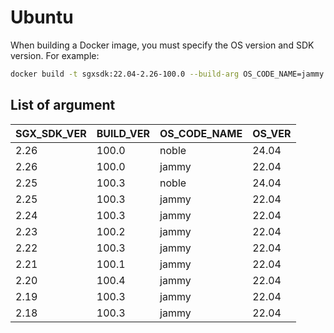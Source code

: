 # Ubuntu

When building a Docker image, you must specify the OS version and SDK version.
For example:

```bash
docker build -t sgxsdk:22.04-2.26-100.0 --build-arg OS_CODE_NAME=jammy --build-arg OS_VER=22.04 --build-arg BUILD_VER=100.0 --build-arg SGX_SDK_VER=2.26 .
```

## List of argument

|SGX_SDK_VER|BUILD_VER|OS_CODE_NAME|OS_VER|
|---|---|---|---|
|2.26|100.0|noble|24.04|
|2.26|100.0|jammy|22.04|
|2.25|100.3|noble|24.04|
|2.25|100.3|jammy|22.04|
|2.24|100.3|jammy|22.04|
|2.23|100.2|jammy|22.04|
|2.22|100.3|jammy|22.04|
|2.21|100.1|jammy|22.04|
|2.20|100.4|jammy|22.04|
|2.19|100.3|jammy|22.04|
|2.18|100.3|jammy|22.04|
